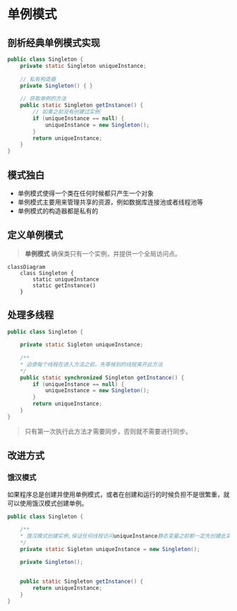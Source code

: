 # 单例模式

## 剖析经典单例模式实现

```java
public class Singleton {
    private static Singleton uniqueInstance;
    
    // 私有构造器
    private Singleton() { }
    
    // 获取单例的方法
    public static Singleton getInstance() {
        // 如果之前没有创建过实例
        if (uniqueInstance == null) {
            uniqueInstance = new Singleton();
        }
        return uniqueInstance;
    }
}
```

## 模式独白

* 单例模式使得一个类在任何时候都只产生一个对象
* 单例模式主要用来管理共享的资源，例如数据库连接池或者线程池等
* 单例模式的构造器都是私有的

##  定义单例模式

> **单例模式** 确保类只有一个实例，并提供一个全局访问点。

```mermaid
classDiagram
	class Singleton {
		static uniqueInstance
		static getInstance()
	}
```

## 处理多线程

```java
public class Singleton {
    
   	private static Sigleton uniqueInstance;
    
    /**
    * 迫使每个线程在进入方法之前，先等候别的线程离开此方法
    */
   	public static synchronized Singleton getInstance() {
        if (uniqueInstance == null) {
            uniqueInstance = new Singleton();
        }
        return uniqueInstance;
    }
}
```

> 只有第一次执行此方法才需要同步，否则就不需要进行同步。

## 改进方式

### 饿汉模式

如果程序总是创建并使用单例模式，或者在创建和运行的时候负担不是很繁重，就可以使用饿汉模式创建单例。

```java
public class Singleton {
    
    /**
    * 饿汉模式创建实例,保证任何线程访问uniqueInstance静态变量之前都一定先创建此实例
    */
   	private static Sigleton uniqueInstance = new Singleton();

    private Singleton();
    
    
   	public static Singleton getInstance() {
        return uniqueInstance;
    }
}
```

